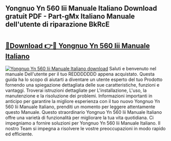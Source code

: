 ## Yongnuo Yn 560 Iii Manuale Italiano Download gratuit PDF - Part-gMx Italiano Manuale dell'utente di riparazione BkRcE

# <h2><a href="http://dfgwqq.blite.top/?on=Yongnuo+Yn+560+Iii+Manuale+Italiano">🔗Download 👉🔴 Yongnuo Yn 560 Iii Manuale Italiano</a></h2>

[![Yongnuo Yn 560 Iii Manuale Italiano download](https://i.imgur.com/lujVjoI.png)](http://dfgwqq.blite.top/?on=Yongnuo+Yn+560+Iii+Manuale+Italiano)
Saluti e benvenuto nel manuale Dell'utente per il tuo REDDDDDDD appena acquistato. Questa guida ha lo scopo di aiutarti a diventare un utente esperto del tuo Prodotto fornendo una spiegazione dettagliata delle sue caratteristiche, funzioni e vantaggi. Troverai istruzioni dettagliate per L'installazione, L'uso, la manutenzione e la risoluzione dei problemi. Informazioni importanti in anticipo per garantire la migliore esperienza con il tuo nuovo Yongnuo Yn 560 Iii Manuale Italiano, prenditi un momento per leggere attentamente questo Manuale. Questo straordinario Yongnuo Yn 560 Iii Manuale Italiano offre una varietà di funzionalità per migliorare la tua vita quotidiana. Ci impegniamo a fornire soluzioni per Yongnuo Yn 560 Iii Manuale Italiano. Il nostro Team si impegna a risolvere le vostre preoccupazioni in modo rapido ed efficiente.
